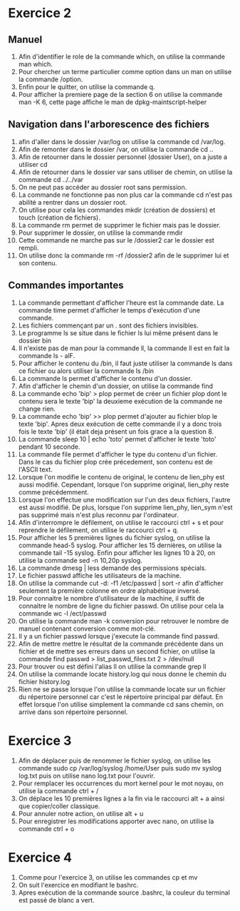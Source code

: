 ﻿# Exercice 2
## Manuel

1. Afin d'identifier le role de la commande which, on utilise la commande man which.
2. Pour chercher un terme particulier comme option dans un man on utilise la commande /option.
3. Enfin pour le quitter, on utilise la commande q.
4. Pour afficher la premiere page de la section 6 on utilise la commande man -K 6, cette page affiche le man de dpkg-maintscript-helper

## Navigation dans l'arborescence des fichiers

1. afin d'aller dans le dossier /var/log on utilise la commande cd /var/log.
2. Afin de remonter dans le dossier /var, on utilise la commande cd ..
3. Afin de retourner dans le dossier personnel (dossier User), on a juste a utiliser cd
4. Afin de retourner dans le dossier var sans utiliser de chemin, on utilise la commande cd ../../var
5. On ne peut pas accéder au dossier root sans permission.
6. La commande ne fonctionne pas non plus car la commande cd n'est pas abilité a rentrer dans un dossier root.
7. On utilise pour cela les commandes mkdir (création de dossiers) et touch (création de fichiers).
8. La commande rm permet de supprimer le fichier mais pas le dossier.
9. Pour supprimer le dossier, on utilise la commande rmdir
10. Cette commande ne marche pas sur le /dossier2 car le dossier est rempli.
11. On utilise donc la commande rm -rf /dossier2 afin de le supprimer lui et son contenu.

## Commandes importantes

1. La commande permettant d'afficher l'heure est la commande date. La commande time permet d'afficher le temps d'exécution d'une commande.
2. Les fichiers commençant par un . sont des fichiers invisibles.
3. Le programme ls se situe dans le fichier ls lui même présent dans le dossier bin
4. Il n'existe pas de man pour la commande ll, la commande ll est en fait la commande ls - alF.
5. Pour afficher le contenu du /bin, il faut juste utiliser la commande ls dans ce fichier ou alors utiliser la commande ls /bin
6. La commande ls permet d'afficher le contenu d'un dossier.
7. Afin d'afficher le chemin d'un dossier, on utilise la commande find
8. La commande echo 'bip' > plop permet de créer un fichier plop dont le contenu sera le texte 'bip' la deuxieme exécution de la commande ne change rien.
9. La commande echo 'bip' >> plop permet d'ajouter au fichier blop le texte 'bip'. Apres deux exécution de cette commande il y a donc trois fois le texte 'bip' (il était deja présent un fois grace a la question 8.
10. La commande sleep 10 | echo 'toto' permet d'afficher le texte 'toto' pendant 10 seconde.
11. La commande file permet d'afficher le type du contenu d'un fichier. Dans le cas du fichier plop crée précedement, son contenu est de l'ASCII text.
12. Lorsque l'on modifie le contenu de original, le contenu de lien_phy est aussi modifié. Cependant, lorsque l'on supprime original, lien_phy reste comme précédemment.
13. Lorsque l'on effectue une modification sur l'un des deux fichiers, l'autre est aussi modifié. De plus, lorsque l'on supprime lien_phy, lien_sym n'est pas supprimé mais n'est plus reconnu par l'ordinateur.
14. Afin d'interrompre le défilement, on utilise le raccourci ctrl + s et pour reprendre le défilement, on utilise le raccourci ctrl + q.
15. Pour afficher les 5 premières lignes du fichier syslog, on utilise la commande head-5 syslog. Pour afficher les 15 dernières, on utilise la commande tail -15 syslog. Enfin pour afficher les lignes 10 à 20, on utilise la commande sed -n 10,20p syslog.
16. La commande dmesg | less demande des permissions spécials.
17. Le fichier passwd affiche les utilisateurs de la machine.
18. On utilise la commande cut -d: -f1 /etc/passwd | sort -r afin d'afficher seulement la première colonne en ordre alphabétique inversé.
19. Pour connaitre le nombre d'utilisateur de la machine, il suffit de connaitre le nombre de ligne du fichier passwd. On utilise pour cela la commande wc -l /ect/passwd
20. On utilise la commande man -k conversion pour retrouver le nombre de manuel contenant conversion comme mot-clé.
21. Il y a un fichier passwd lorsque j'execute la commande find passwd.
22. Afin de mettre mettre le résultat de la commande précédente dans un fichier et de mettre ses erreurs dans un second fichier, on utilise la commande find passwd > list_passwd_files.txt 2 > /dev/null
23. Pour trouver ou est défini l'alias ll on utilise la commande grep ll
24. On utilise la commande locate history.log qui nous donne le chemin du fichier history.log
25. Rien ne se passe lorsque l'on utilise la commande locate sur un fichier du répertoire personnel car c'est le répertoire principal par défaut. En effet lorsque l'on utilise simplement la commande cd sans chemin, on arrive dans son répertoire personnel.

# Exercice 3

1. Afin de déplacer puis de renommer le fichier syslog, on utilise les commande sudo cp /var/log/syslog /home/User puis sudo mv syslog log.txt puis on utilise nano log.txt pour l'ouvrir.
2. Pour remplacer les occurrences du mort kernel pour le mot noyau, on utilise la commande ctrl + /
3. On déplace les 10 premières lignes a la fin via le raccourci alt + a ainsi que copier/coller classique.
4. Pour annuler notre action, on utilise alt + u
5. Pour enregistrer les modifications apporter avec nano, on utilise la commande ctrl + o

# Exercice 4

1. Comme pour l'exercice 3, on utilise les commandes cp et mv
2. On suit l'exercice en modifiant le bashrc.
3. Apres exécution de la commande source .bashrc, la couleur du terminal est passé de blanc a vert.
